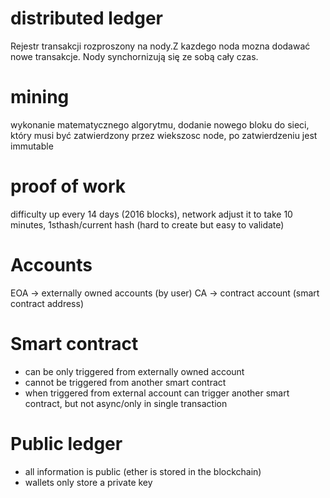 # distributed ledger
  Rejestr transakcji rozproszony na nody.Z kazdego noda mozna dodawać nowe transakcje. Nody synchornizują się ze sobą cały czas.
# mining
  wykonanie matematycznego algorytmu, dodanie nowego bloku do sieci, który musi być zatwierdzony przez wiekszosc node, po zatwierdzeniu jest immutable
# proof of work
  difficulty up every 14 days (2016 blocks), network adjust it to take 10 minutes, 1sthash/current hash (hard to create but easy to validate)

# Accounts
EOA -> externally owned accounts (by user)
CA -> contract account (smart contract address)

# Smart contract
- can be only triggered from externally owned account
- cannot be triggered from another smart contract
- when triggered from external account can trigger another smart contract, but not async/only in single transaction

# Public ledger
- all information is public (ether is stored in the blockchain)
- wallets only store a private key


